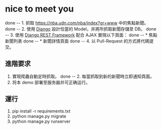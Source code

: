 # nice to meet you
done -- 1. 抓取 https://nba.udn.com/nba/index?gr=www 中的焦點新聞。
done -- 2. 使用 [Django](https://www.djangoproject.com/) 設計恰當的 Model，并將所抓取新聞存儲至 DB。
done -- 3. 使用 [Django REST Framework](http://www.django-rest-framework.org/) 配合 AJAX 實現以下頁面：
	 done -- * 焦點新聞列表
	 done -- * 新聞詳情頁面
done -- 4. 以 Pull-Request 的方式將代碼提交。

## 進階要求
1. 實現爬蟲自動定時抓取。
done -- 2. 每當抓取到新的新聞時立即通知頁面。
3. 将本 demo 部署至服务器并可正确运行。

## 運行
1. pip install -r requirements.txt
2. python manage.py migrate
3. python manage.py runserver
